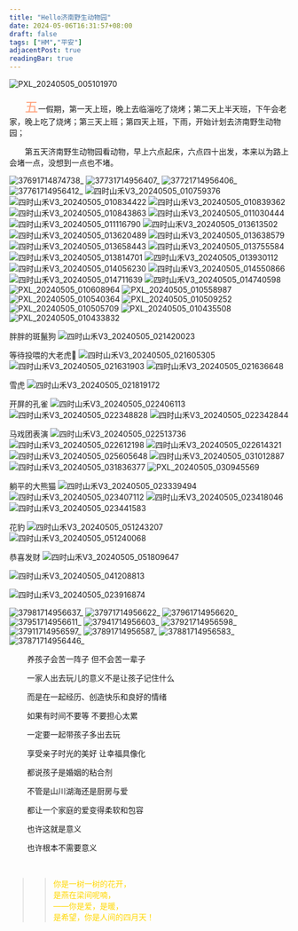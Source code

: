 ```yaml
---
title: "Hello济南野生动物园"
date: 2024-05-06T16:31:57+08:00
draft: false
tags: ["HM","平安"]
adjacentPost: true
readingBar: true
---
```

![PXL_20240505_005101970](https://cdn.jsdelivr.net/gh/tosspi/picx-images-hosting@master/PXL_20240505_005101970.MP.4jnx1sm8vu.jpg)

&emsp;&emsp;<font size=5 color=#ffa07a>五</font>一假期，第一天上班，晚上去临淄吃了烧烤；第二天上半天班，下午会老家，晚上吃了烧烤；第三天上班；第四天上班，下雨，开始计划去济南野生动物园；

&emsp;&emsp;第五天济南野生动物园看动物，早上六点起床，六点四十出发，本来以为路上会堵一点，没想到一点也不堵。

![37691714874738_](https://cdn.jsdelivr.net/gh/tosspi/picx-images-hosting@master/37691714874738_.pic.6pnbnkdu09.jpg)
![37731714956407_](https://cdn.jsdelivr.net/gh/tosspi/picx-images-hosting@master/37731714956407_.pic.2krqbggnxu.jpg)
![37721714956406_](https://cdn.jsdelivr.net/gh/tosspi/picx-images-hosting@master/37721714956406_.pic.3go7qwqcdq.jpg)
![37761714956412_](https://cdn.jsdelivr.net/gh/tosspi/picx-images-hosting@master/37761714956412_.pic.101zbzjghl.jpg)
![四时山禾V3_20240505_010759376](https://cdn.jsdelivr.net/gh/tosspi/picx-images-hosting@master/四时山禾V3_20240505_010759376.969k2hkqpv.jpg)
![四时山禾V3_20240505_010834422](https://cdn.jsdelivr.net/gh/tosspi/picx-images-hosting@master/四时山禾V3_20240505_010834422.9nzlr2m4bq.jpg)
![四时山禾V3_20240505_010839362](https://cdn.jsdelivr.net/gh/tosspi/picx-images-hosting@master/四时山禾V3_20240505_010839362.45hwj9swv.jpg)
![四时山禾V3_20240505_010843863](https://cdn.jsdelivr.net/gh/tosspi/picx-images-hosting@master/四时山禾V3_20240505_010843863.13ll9pck3r.jpg)
![四时山禾V3_20240505_011030444](https://cdn.jsdelivr.net/gh/tosspi/picx-images-hosting@master/四时山禾V3_20240505_011030444.7ljt30njee.jpg)
![四时山禾V3_20240505_011116790](https://cdn.jsdelivr.net/gh/tosspi/picx-images-hosting@master/四时山禾V3_20240505_011116790.13ll9pck63.jpg)
![四时山禾V3_20240505_013613502](https://cdn.jsdelivr.net/gh/tosspi/picx-images-hosting@master/四时山禾V3_20240505_013613502.7zq8tvvubr.jpg)
![四时山禾V3_20240505_013620489](https://cdn.jsdelivr.net/gh/tosspi/picx-images-hosting@master/四时山禾V3_20240505_013620489.esbpop19g.jpg)
![四时山禾V3_20240505_013638579](https://cdn.jsdelivr.net/gh/tosspi/picx-images-hosting@master/四时山禾V3_20240505_013638579.5j40eyoyii.jpg)
![四时山禾V3_20240505_013658443](https://cdn.jsdelivr.net/gh/tosspi/picx-images-hosting@master/四时山禾V3_20240505_013658443.3nrfmcciy6.jpg)
![四时山禾V3_20240505_013755584](https://cdn.jsdelivr.net/gh/tosspi/picx-images-hosting@master/四时山禾V3_20240505_013755584.2h84dqnmeu.jpg)
![四时山禾V3_20240505_013814701](https://cdn.jsdelivr.net/gh/tosspi/picx-images-hosting@master/四时山禾V3_20240505_013814701.5xag5tx9hq.jpg)
![四时山禾V3_20240505_013930112](https://cdn.jsdelivr.net/gh/tosspi/picx-images-hosting@master/四时山禾V3_20240505_013930112.9rj7osf7gi.jpg)
![四时山禾V3_20240505_014056230](https://cdn.jsdelivr.net/gh/tosspi/picx-images-hosting@master/四时山禾V3_20240505_014056230.13ll9pckii.jpg)
![四时山禾V3_20240505_014550866](https://cdn.jsdelivr.net/gh/tosspi/picx-images-hosting@master/四时山禾V3_20240505_014550866.17577f5n9t.jpg)
![四时山禾V3_20240505_014711639](https://cdn.jsdelivr.net/gh/tosspi/picx-images-hosting@master/四时山禾V3_20240505_014711639.45hwj9tfw.jpg)
![四时山禾V3_20240505_014740598](https://cdn.jsdelivr.net/gh/tosspi/picx-images-hosting@master/四时山禾V3_20240505_014740598.26lakl8eja.jpg)
![PXL_20240505_010608964](https://cdn.jsdelivr.net/gh/tosspi/picx-images-hosting@master/PXL_20240505_010608964.2h84dqno3s.jpg)
![PXL_20240505_010558987](https://cdn.jsdelivr.net/gh/tosspi/picx-images-hosting@master/PXL_20240505_010558987.9nzlr2m6c8.jpg)
![PXL_20240505_010540364](https://cdn.jsdelivr.net/gh/tosspi/picx-images-hosting@master/PXL_20240505_010540364.3go7qwqf5z.jpg)
![PXL_20240505_010509252](https://cdn.jsdelivr.net/gh/tosspi/picx-images-hosting@master/PXL_20240505_010509252.58h6lt9s12.jpg)
![PXL_20240505_010505709](https://cdn.jsdelivr.net/gh/tosspi/picx-images-hosting@master/PXL_20240505_010505709.8vmq9c5kgw.jpg)
![PXL_20240505_010435508](https://cdn.jsdelivr.net/gh/tosspi/picx-images-hosting@master/PXL_20240505_010435508.7w6mw62tac.jpg)
![PXL_20240505_010433832](https://cdn.jsdelivr.net/gh/tosspi/picx-images-hosting@master/PXL_20240505_010433832.3k7tomjhr4.jpg)

胖胖的斑鬣狗
![四时山禾V3_20240505_021420023](https://cdn.jsdelivr.net/gh/tosspi/picx-images-hosting@master/四时山禾V3_20240505_021420023.7i075auh8h.jpg)

等待投喂的大老虎🐯
![四时山禾V3_20240505_021605305](https://cdn.jsdelivr.net/gh/tosspi/picx-images-hosting@master/四时山禾V3_20240505_021605305.73trefm6fj.jpg)
![四时山禾V3_20240505_021631903](https://cdn.jsdelivr.net/gh/tosspi/picx-images-hosting@master/四时山禾V3_20240505_021631903.8kzwg6qb87.jpg)
![四时山禾V3_20240505_021636648](https://cdn.jsdelivr.net/gh/tosspi/picx-images-hosting@master/四时山禾V3_20240505_021636648.2obc969scc.jpg)

雪虎
![四时山禾V3_20240505_021819172](https://cdn.jsdelivr.net/gh/tosspi/picx-images-hosting@master/四时山禾V3_20240505_021819172.7p3u92why.jpg)

开屏的孔雀
![四时山禾V3_20240505_022406113](https://cdn.jsdelivr.net/gh/tosspi/picx-images-hosting@master/四时山禾V3_20240505_022406113.361dxrb642.jpg)
![四时山禾V3_20240505_022348828](https://cdn.jsdelivr.net/gh/tosspi/picx-images-hosting@master/四时山禾V3_20240505_022348828.3nrfmccjnm.jpg)
![四时山禾V3_20240505_022342844](https://cdn.jsdelivr.net/gh/tosspi/picx-images-hosting@master/四时山禾V3_20240505_022342844.54xko3goco.jpg)

马戏团表演
![四时山禾V3_20240505_022513736](https://cdn.jsdelivr.net/gh/tosspi/picx-images-hosting@master/四时山禾V3_20240505_022513736.1lbmyadypp.jpg)
![四时山禾V3_20240505_022612198](https://cdn.jsdelivr.net/gh/tosspi/picx-images-hosting@master/四时山禾V3_20240505_022612198.2a4wib1hrf.jpg)
![四时山禾V3_20240505_022614321](https://cdn.jsdelivr.net/gh/tosspi/picx-images-hosting@master/四时山禾V3_20240505_022614321.361dxrb69m.jpg)
![四时山禾V3_20240505_025605648](https://cdn.jsdelivr.net/gh/tosspi/picx-images-hosting@master/四时山禾V3_20240505_025605648.64do19jg0y.jpg)
![四时山禾V3_20240505_031012887](https://cdn.jsdelivr.net/gh/tosspi/picx-images-hosting@master/四时山禾V3_20240505_031012887.51dyqdnm78.jpg)
![四时山禾V3_20240505_031836377](https://cdn.jsdelivr.net/gh/tosspi/picx-images-hosting@master/四时山禾V3_20240505_031836377.2doig0ukxy.jpg)
![PXL_20240505_030945569](https://cdn.jsdelivr.net/gh/tosspi/picx-images-hosting@master/PXL_20240505_030945569.MP.1e8f2uru9g.jpg)

躺平的大熊猫
![四时山禾V3_20240505_023339494](https://cdn.jsdelivr.net/gh/tosspi/picx-images-hosting@master/四时山禾V3_20240505_023339494.1lbmyadyv5.jpg)
![四时山禾V3_20240505_023407112](https://cdn.jsdelivr.net/gh/tosspi/picx-images-hosting@master/四时山禾V3_20240505_023407112.1lbmyadyx8.jpg)
![四时山禾V3_20240505_023418046](https://cdn.jsdelivr.net/gh/tosspi/picx-images-hosting@master/四时山禾V3_20240505_023418046.6ik3s4rqs9.jpg)
![四时山禾V3_20240505_023441583](https://cdn.jsdelivr.net/gh/tosspi/picx-images-hosting@master/四时山禾V3_20240505_023441583.9nzlr2m5qz.jpg)

花豹
![四时山禾V3_20240505_051243207](https://cdn.jsdelivr.net/gh/tosspi/picx-images-hosting@master/四时山禾V3_20240505_051243207.8ojidwjevh.jpg)
![四时山禾V3_20240505_051240068](https://cdn.jsdelivr.net/gh/tosspi/picx-images-hosting@master/四时山禾V3_20240505_051240068.7egl7l1fj8.jpg)



恭喜发财
![四时山禾V3_20240505_051809647](https://cdn.jsdelivr.net/gh/tosspi/picx-images-hosting@master/四时山禾V3_20240505_051809647.6pnbnkdwlc.jpg)




![四时山禾V3_20240505_041208813](https://cdn.jsdelivr.net/gh/tosspi/picx-images-hosting@master/四时山禾V3_20240505_041208813.73trefm7cg.jpg)

![四时山禾V3_20240505_023916874](https://cdn.jsdelivr.net/gh/tosspi/picx-images-hosting@master/四时山禾V3_20240505_023916874.1aot54yqxi.jpg)

![37981714956637_](https://cdn.jsdelivr.net/gh/tosspi/picx-images-hosting@master/37981714956637_.pic_hd.1seutq02zm.jpg)
![37971714956622_](https://cdn.jsdelivr.net/gh/tosspi/picx-images-hosting@master/37971714956622_.pic_hd.6pnbnkduqv.jpg)
![37961714956620_](https://cdn.jsdelivr.net/gh/tosspi/picx-images-hosting@master/37961714956620_.pic_hd.7sn0yg9ojo.jpg)
![37951714956611_](https://cdn.jsdelivr.net/gh/tosspi/picx-images-hosting@master/37951714956611_.pic_hd.5j40eyoy0e.jpg)
![37941714956603_](https://cdn.jsdelivr.net/gh/tosspi/picx-images-hosting@master/37941714956603_.pic_hd.2a4wib1ga8.jpg)
![37921714956598_](https://cdn.jsdelivr.net/gh/tosspi/picx-images-hosting@master/37921714956598_.pic_hd.2ruy6w2trr.jpg)
![37911714956597_](https://cdn.jsdelivr.net/gh/tosspi/picx-images-hosting@master/37911714956597_.pic_hd.39kzvh479q.jpg)
![37891714956587_](https://cdn.jsdelivr.net/gh/tosspi/picx-images-hosting@master/37891714956587_.pic_hd.4qr4x88bxc.jpg)
![37881714956583_](https://cdn.jsdelivr.net/gh/tosspi/picx-images-hosting@master/37881714956583_.pic_hd.60u23jqb5g.jpg)
![37871714956446_](https://cdn.jsdelivr.net/gh/tosspi/picx-images-hosting@master/37871714956446_.pic_hd.7p3f0qgl9c.jpg)




&emsp;&emsp; 养孩子会苦一阵子 但不会苦一辈子

&emsp;&emsp; 一家人出去玩儿的意义不是让孩子记住什么

&emsp;&emsp; 而是在一起经历、创造快乐和良好的情绪

&emsp;&emsp; 如果有时间不要等  不要担心太累

&emsp;&emsp; 一定要一起带孩子多出去玩

&emsp;&emsp; 享受亲子时光的美好   让幸福具像化

&emsp;&emsp; 都说孩子是婚姻的粘合剂

&emsp;&emsp; 不管是山川湖海还是厨房与爱

&emsp;&emsp; 都让一个家庭的爱变得柔软和包容

&emsp;&emsp; 也许这就是意义

&emsp;&emsp; 也许根本不需要意义



<br>


> > <font color=#ffd700>你是一树一树的花开，<br>
> > 是燕在梁间呢喃，<br>
> > ——你是爱，是暖，<br>
> > 是希望，你是人间的四月天！</font><br>